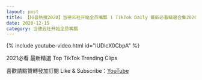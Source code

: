 ```yaml
---
layout: post
title: 【抖音熱搜2020】当德云社开始全员嘴瓢 1 TikTok Daily 最新必看精選合集2020 12 15
date: 2020-12-15
category: 当德云社开始全员嘴瓢
---
```


{% include youtube-video.html id="lUDlcX0CbpA" %}

2021必看 最新精選 Top TikTok Trending Clips

喜歡請點贊轉發加訂閱 Like & Subscribe：[YouTube](https://www.youtube.com/channel/UCAoR7VcanIPd04uEq_GIylA/videos)

